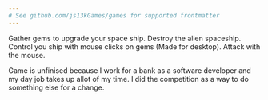 ```yaml
---
# See github.com/js13kGames/games for supported frontmatter
---
```

Gather gems to upgrade your space ship. Destroy the alien spaceship. Control you ship with mouse clicks on gems (Made for desktop). Attack with the mouse.

Game is unfinised because I work for a bank as a software developer and my day job takes up allot of my time. I did the competition as a way to do something else for a change.